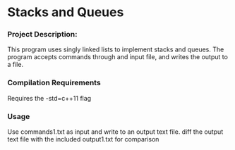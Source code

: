# Stacks and Queues

### Project Description:  
This program uses singly linked lists to implement stacks and queues. The program accepts commands through and input file, and writes the output to a file.

### Compilation Requirements  
Requires the -std=c++11 flag

### Usage
Use commands1.txt as input and write to an output text file.
diff the output text file with the included output1.txt for comparison
